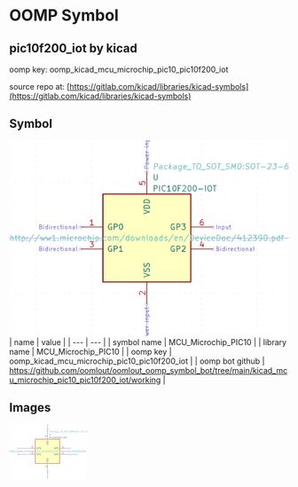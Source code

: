 # OOMP Symbol  
## pic10f200_iot  by kicad  
  
oomp key: oomp_kicad_mcu_microchip_pic10_pic10f200_iot  
  
source repo at: [https://gitlab.com/kicad/libraries/kicad-symbols](https://gitlab.com/kicad/libraries/kicad-symbols)  
## Symbol  
  
[![working.png](working_600.png)](working.png)  
| name | value | 
| --- | --- | 
| symbol name | MCU_Microchip_PIC10 | 
| library name | MCU_Microchip_PIC10 | 
| oomp key | oomp_kicad_mcu_microchip_pic10_pic10f200_iot | 
| oomp bot github | https://github.com/oomlout/oomlout_oomp_symbol_bot/tree/main/kicad_mcu_microchip_pic10_pic10f200_iot/working | 
## Images  
  
[![working.png](working_140.png)](working.png)  
